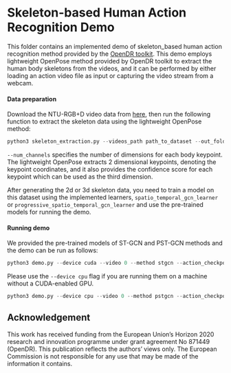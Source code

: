 # Skeleton-based Human Action Recognition Demo

This folder contains an implemented demo of skeleton_based human action recognition method provided by the [OpenDR toolkit](https://opendr.eu).
This demo employs lightweight OpenPose method provided by OpenDR toolkit to extract the human body skeletons from the videos, and it can be performed by either loading an action video file as input or capturing the video stream from a webcam. 

#### Data preparation  
  Download the NTU-RGB+D video data from [here](https://rose1.ntu.edu.sg/dataset/actionRecognition/), 
  then run the following function to extract the skeleton data using the lightweight OpenPose method: 
  ```python
python3 skeleton_extraction.py --videos_path path_to_dataset --out_folder path_to_save_skeleton_data --device cuda --num_channels 2  
```  
  `--num_channels` specifies the number of dimensions for each body keypoint. The lightweight OpenPose extracts 2 dimensional keypoints, denoting the keypoint coordinates, and it also provides the confidence score for each keypoint which can be used as the third dimension. 
  
After generating the 2d or 3d skeleton data, you need to train a model on this dataset using the implemented learners, `spatio_temporal_gcn_learner` or `progressive_spatio_temporal_gcn_learner` and use the pre-trained models for running the demo. 

#### Running demo
We provided the pre-trained models of ST-GCN and PST-GCN methods and the demo can be run as follows: 

```python
python3 demo.py --device cuda --video 0 --method stgcn --action_checkpoint_name stgcn_ntu_cv_lw_openpose
```  

Please use the `--device cpu` flag if you are running them on a machine without a CUDA-enabled GPU. 

```python
python3 demo.py --device cpu --video 0 --method pstgcn --action_checkpoint_name pstgcn_ntu_cv_lw_openpose
```  


## Acknowledgement
This work has received funding from the European Union’s Horizon 2020 research and innovation programme under grant agreement No 871449 (OpenDR). This publication reflects the authors’ views only. The European Commission is not responsible for any use that may be made of the information it contains.
